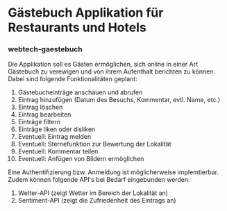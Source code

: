 # Gästebuch Applikation für Restaurants und Hotels
### webtech-gaestebuch

Die Applikation soll es Gästen ermöglichen, sich online in einer Art Gästebuch zu verewigen und von ihrem Aufenthalt
berichten zu können. Dabei sind folgende Funktionalitäten geplant:

1. Gästebucheinträge anschauen und abrufen
1. Eintrag hinzufügen (Datum des Besuchs, Kommentar, evtl. Name, etc.)
1. Eintrag löschen
1. Eintrag bearbeiten
1. Einträge filtern
1. Einträge liken oder disliken
1. Eventuell: Eintrag melden
1. Eventuell: Sternefunktion zur Bewertung der Lokalität
1. Eventuell: Kommentar teilen
1. Eventuell: Anfügen von Bildern ermöglichen

Eine Authentifizierung bzw. Anmeldung ist möglicherweise implemtierbar.
Zudem können folgende API's bei Bedarf eingebunden werden:
1. Wetter-API (zeigt Wetter im Bereich der Lokalität an)
2. Sentiment-API (zeigt die Zufriedenheit des Eintrags an)

